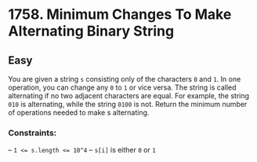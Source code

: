 # 1758. Minimum Changes To Make Alternating Binary String

## Easy

You are given a string `s` consisting only of the characters `0` and `1`. In one operation, you can change any `0`
to `1` or vice versa. The string is called alternating if no two adjacent characters are equal. For example, the
string `010` is alternating, while the string `0100` is not. Return the minimum number of operations needed to make s
alternating.

### Constraints:

– `1 <= s.length <= 10^4`
– `s[i]` is either `0` or `1`
